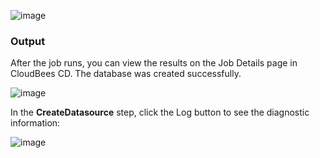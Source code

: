 ![image](images/CreateDataSource/CreateDataSource2.png)

### Output

After the job runs, you can view the results on the Job Details page in CloudBees CD. The database was created successfully.

![image](images/CreateDataSource/CreateDataSource3.png)

In the **CreateDatasource** step, click the Log button to see the diagnostic information:


![image](images/CreateDataSource/CreateDataSource4.png)
